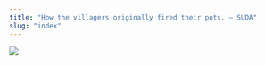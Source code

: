 ```yaml
---
title: "How the villagers originally fired their pots. – SUDA"
slug: "index"
---
```


[![](/wp-content/PICT2139-300x225.jpg)](/wp-content/PICT2139.jpg)